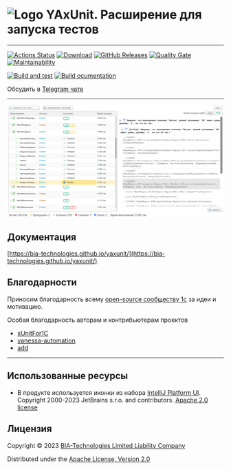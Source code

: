 # ![Logo](documentation/static/img/logo.png) YAxUnit. Расширение для запуска тестов

----

[![Actions Status](https://github.com/bia-technologies/yaxunit/actions/workflows/sq.yml/badge.svg)](https://github.com/bia-technologies/yaxunit/actions)
[![Download](https://img.shields.io/github/release/bia-technologies/yaxunit.svg?label=download&style=flat)](https://github.com/bia-technologies/yaxunit/releases/latest)
[![GitHub Releases](https://img.shields.io/github/downloads/bia-technologies/yaxunit/latest/total?style=flat-square)](https://github.com/bia-technologies/yaxunit/releases)
[![Quality Gate](https://sonar.openbsl.ru/api/project_badges/measure?project=yaxunit&metric=alert_status)](https://sonar.openbsl.ru/dashboard?id=yaxunit)
[![Maintainability](https://sonar.openbsl.ru/api/project_badges/measure?project=yaxunit&metric=sqale_rating)](https://sonar.openbsl.ru/dashboard?id=yaxunit)

[![Build and test](https://github.com/bia-technologies/yaxunit/actions/workflows/main-build.yml/badge.svg)](https://github.com/bia-technologies/yaxunit/actions/workflows/main-build.yml)
[![Build ocumentation](https://github.com/bia-technologies/yaxunit/actions/workflows/deploy-documentation.yml/badge.svg)](https://github.com/bia-technologies/yaxunit/actions/workflows/deploy-documentation.yml)

Обсудить в [Telegram чате](https://t.me/BIAOpenTools/12)

----

![report](documentation/docs/images/report-ui.png)

## Документация

[https://bia-technologies.github.io/yaxunit/](https://bia-technologies.github.io/yaxunit/)

## Благодарности

Приносим благодарность всему [open-source сообществу 1с](https://github.com/topics/1c-enterprise) за идеи и мотивацию.

Особая благодарность авторам и контрибьютерам проектов

- [xUnitFor1C](https://github.com/xDrivenDevelopment/xUnitFor1C/graphs/contributors)
- [vanessa-automation](https://github.com/Pr-Mex/vanessa-automation/graphs/contributors)
- [add](https://github.com/vanessa-opensource/add/graphs/contributors)

----

## Использованные ресурсы

- В продукте используется иконки из набора [IntelliJ Platform UI](https://jetbrains.design/intellij).  
  Copyright 2000-2023 JetBrains s.r.o. and contributors. [Apache 2.0 license](http://www.apache.org/licenses/LICENSE-2.0.html)

## Лицензия

Copyright © 2023 [BIA-Technologies Limited Liability Company](http://bia-tech.ru/)

Distributed under the [Apache License, Version 2.0](http://www.apache.org/licenses/LICENSE-2.0.html)
